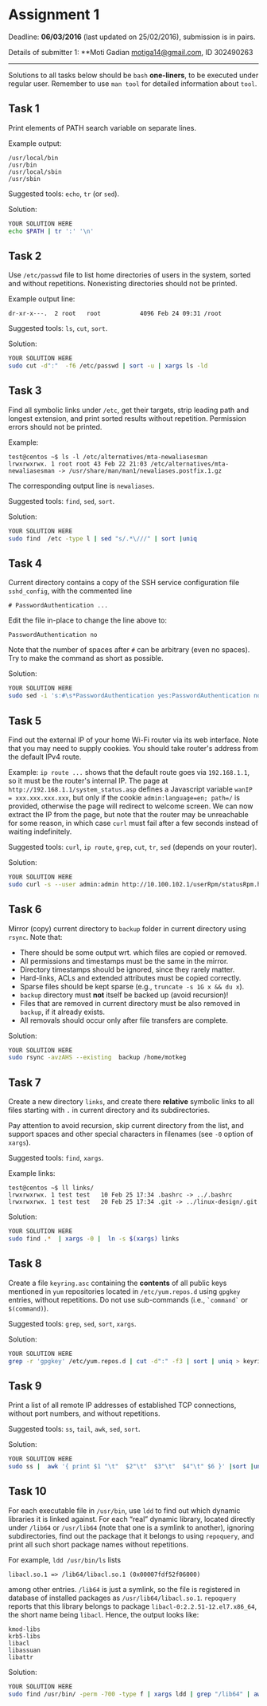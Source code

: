 # Assignment 1

Deadline: **06/03/2016** (last updated on 25/02/2016), submission is in pairs.

Details of submitter 1: **Moti Gadian <motiga14@gmail.com>, ID 302490263 


---

Solutions to all tasks below should be `bash` **one-liners**, to be executed under regular user.
Remember to use `man tool` for detailed information about `tool`.


## Task 1

Print elements of PATH search variable on separate lines.

Example output:
```
/usr/local/bin
/usr/bin
/usr/local/sbin
/usr/sbin
```

Suggested tools: `echo`, `tr` (or `sed`).

Solution:
```bash
YOUR SOLUTION HERE
echo $PATH | tr ':' '\n'
```


## Task 2

Use `/etc/passwd` file to list home directories of users in the system, sorted and without
repetitions. Nonexisting directories should not be printed.

Example output line:
```
dr-xr-x---.  2 root   root           4096 Feb 24 09:31 /root
```

Suggested tools: `ls`, `cut`, `sort`.

Solution:
```bash
YOUR SOLUTION HERE
sudo cut -d":"  -f6 /etc/passwd | sort -u | xargs ls -ld
```


## Task 3

Find all symbolic links under `/etc`, get their targets, strip leading path and longest extension,
and print sorted results without repetition. Permission errors should not be printed.

Example:
```
test@centos ~$ ls -l /etc/alternatives/mta-newaliasesman 
lrwxrwxrwx. 1 root root 43 Feb 22 21:03 /etc/alternatives/mta-newaliasesman -> /usr/share/man/man1/newaliases.postfix.1.gz
```

The corresponding output line is `newaliases`.

Suggested tools: `find`, `sed`, `sort`.

Solution:
```bash
YOUR SOLUTION HERE
sudo find  /etc -type l | sed "s/.*\///" | sort |uniq
```


## Task 4

Current directory contains a copy of the SSH service configuration file `sshd_config`,
with the commented line
```
# PasswordAuthentication ...
```

Edit the file in-place to change the line above to:
```
PasswordAuthentication no
```

Note that the number of spaces after `#` can be arbitrary (even no spaces).
Try to make the command as short as possible.

Solution:
```bash
YOUR SOLUTION HERE
sudo sed -i 's:#\s*PasswordAuthentication yes:PasswordAuthentication no:g' /etc/ssh/sshd_config
```


## Task 5

Find out the external IP of your home Wi-Fi router via its web interface.
Note that you may need to supply cookies. You should take router's address
from the default IPv4 route.

Example: `ip route ...` shows that the default route goes via `192.168.1.1`,
so it must be the router's internal IP. The page at `http://192.168.1.1/system_status.asp`
defines a Javascript variable `wanIP = xxx.xxx.xxx.xxx`, but only if the cookie
`admin:language=en; path=/` is provided, otherwise the page will redirect to welcome screen.
We can now extract the IP from the page, but note that the router may be unreachable for
some reason, in which case `curl` must fail after a few seconds instead of waiting indefinitely.

Suggested tools: `curl`, `ip route`, `grep`, `cut`, `tr`, `sed` (depends on your router).

Solution:
```bash
YOUR SOLUTION HERE
sudo curl -s --user admin:admin http://10.100.102.1/userRpm/statusRpm.htm | grep -Eo '"\, "[0-9]{1,3\}\.[0-9]""'
```


## Task 6

Mirror (copy) current directory to `backup` folder in current directory using `rsync`.
Note that:

* There should be some output wrt. which files are copied or removed.
* All permissions and timestamps must be the same in the mirror.
* Directory timestamps should be ignored, since they rarely matter.
* Hard-links, ACLs and extended attributes must be copied correctly.
* Sparse files should be kept sparse (e.g., `truncate -s 1G x && du x`).
* `backup` directory must **not** itself be backed up (avoid recursion)!
* Files that are removed in current directory must be also removed in `backup`,
  if it already exists.
* All removals should occur only after file transfers are complete.

Solution:
```bash
YOUR SOLUTION HERE
sudo rsync -avzAHS --existing  backup /home/motkeg
```


## Task 7

Create a new directory `links`, and create there **relative** symbolic links to all
files starting with `.` in current directory and its subdirectories.

Pay attention to avoid recursion, skip current directory from the list, and support spaces
and other special characters in filenames (see `-0` option of `xargs`).

Suggested tools: `find`, `xargs`.

Example links:
```
test@centos ~$ ll links/
lrwxrwxrwx. 1 test test   10 Feb 25 17:34 .bashrc -> ../.bashrc
lrwxrwxrwx. 1 test test   20 Feb 25 17:34 .git -> ../linux-design/.git
```

Solution:
```bash
YOUR SOLUTION HERE
sudo find .*  | xargs -0 |  ln -s $(xargs) links

```


## Task 8

Create a file `keyring.asc` containing the **contents** of all public keys mentioned
in `yum` repositories located in `/etc/yum.repos.d` using `gpgkey` entries, without
repetitions. Do not use sub-commands (i.e., `` `command` `` or `$(command)`).

Suggested tools: `grep`, `sed`, `sort`, `xargs`.

Solution:
```bash
YOUR SOLUTION HERE
grep -r 'gpgkey' /etc/yum.repos.d | cut -d":" -f3 | sort | uniq > keyring.asc
```


## Task 9

Print a list of all remote IP addresses of established TCP connections, without port
numbers, and without repetitions.

Suggested tools: `ss`, `tail`, `awk`, `sed`, `sort`.

Solution:
```bash
YOUR SOLUTION HERE
sudo ss |  awk '{ print $1 "\t"  $2"\t"  $3"\t"  $4"\t" $6 }' |sort |uniq

```


## Task 10

For each executable file in `/usr/bin`, use `ldd` to find out which dynamic libraries it is
linked against. For each “real” dynamic library, located directly under `/lib64` or `/usr/lib64`
(note that one is a symlink to another), ignoring subdirectories, find out the package that it
belongs to using `repoquery`, and print all such short package names without repetitions.

For example, `ldd /usr/bin/ls` lists
```
libacl.so.1 => /lib64/libacl.so.1 (0x00007fdf52f06000)
```
among other entries. `/lib64` is just a symlink, so the file is registered in database of installed
packages as `/usr/lib64/libacl.so.1`. `repoquery` reports that this library belongs to package
`libacl-0:2.2.51-12.el7.x86_64`, the short name being `libacl`. Hence, the output looks like:
```
kmod-libs
krb5-libs
libacl
libassuan
libattr
```

Solution:
```bash
YOUR SOLUTION HERE
sudo find /usr/bin/ -perm -700 -type f | xargs ldd | grep "/lib64" | awk -F "." '{print $1}' | sort -u

```
